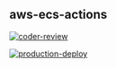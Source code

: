 ## aws-ecs-actions

[![coder-review](https://github.com/azarudeena/aws-ecs-actions/actions/workflows/code-review.yml/badge.svg)](https://github.com/azarudeena/aws-ecs-actions/actions/workflows/code-review.yml)

[![production-deploy](https://github.com/azarudeena/aws-ecs-actions/actions/workflows/production-deploy.yml/badge.svg)](https://github.com/azarudeena/aws-ecs-actions/actions/workflows/production-deploy.yml)
